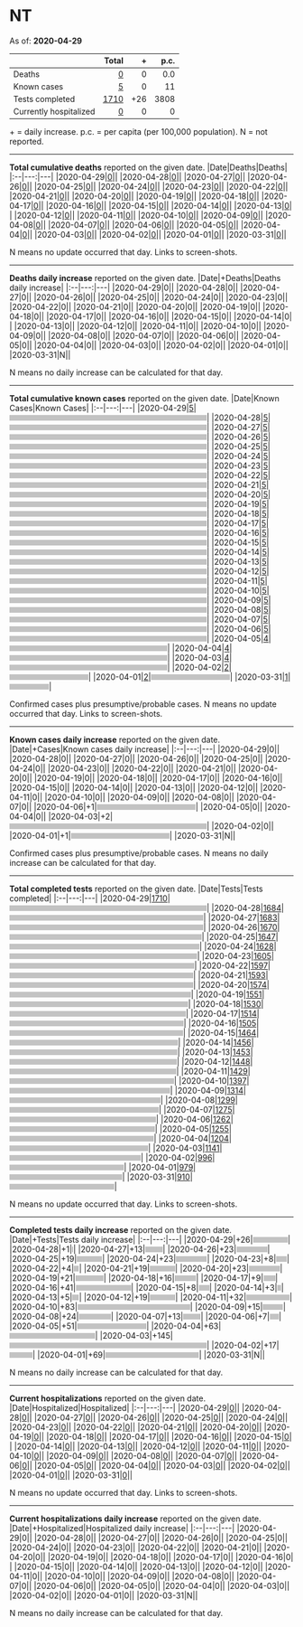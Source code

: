 # NT

As of: **2020-04-29**

||Total|+|p.c.|
|--|---:|---:|---:|
|Deaths|[0](https://github.com/johanley/covid-19-canada/blob/master/data/screenshots/2020-04-29_21h15mADT/nt.png)|0|0.0|
|Known cases|[5](https://github.com/johanley/covid-19-canada/blob/master/data/screenshots/2020-04-29_21h15mADT/nt.png)|0|11|
|Tests completed|[1710](https://github.com/johanley/covid-19-canada/blob/master/data/screenshots/2020-04-29_21h15mADT/nt.png)|+26|3808|
|Currently hospitalized|[0](https://github.com/johanley/covid-19-canada/blob/master/data/screenshots/2020-04-29_21h15mADT/nt.png)|0|0|

\+ = daily increase.
p.c. = per capita (per 100,000 population).
N = not reported.



***

**Total cumulative deaths** reported on the given date.
|Date|Deaths|Deaths|
|:--|---:|---|
|2020-04-29|[0](https://github.com/johanley/covid-19-canada/blob/master/data/screenshots/2020-04-29_21h15mADT/nt.png)|<img src='bar.png' height='10' width='0' title='0'>|
|2020-04-28|[0](https://github.com/johanley/covid-19-canada/blob/master/data/screenshots/2020-04-28_21h15mADT/nt.png)|<img src='bar.png' height='10' width='0' title='0'>|
|2020-04-27|[0](https://github.com/johanley/covid-19-canada/blob/master/data/screenshots/2020-04-27_21h15mADT/nt.png)|<img src='bar.png' height='10' width='0' title='0'>|
|2020-04-26|[0](https://github.com/johanley/covid-19-canada/blob/master/data/screenshots/2020-04-26_21h00mADT/nt.png)|<img src='bar.png' height='10' width='0' title='0'>|
|2020-04-25|[0](https://github.com/johanley/covid-19-canada/blob/master/data/screenshots/2020-04-25_21h30mADT/nt.png)|<img src='bar.png' height='10' width='0' title='0'>|
|2020-04-24|[0](https://github.com/johanley/covid-19-canada/blob/master/data/screenshots/2020-04-24_21h15mADT/nt.png)|<img src='bar.png' height='10' width='0' title='0'>|
|2020-04-23|[0](https://github.com/johanley/covid-19-canada/blob/master/data/screenshots/2020-04-23_21h30mADT/nt.png)|<img src='bar.png' height='10' width='0' title='0'>|
|2020-04-22|[0](https://github.com/johanley/covid-19-canada/blob/master/data/screenshots/2020-04-22_21h30mADT/nt.png)|<img src='bar.png' height='10' width='0' title='0'>|
|2020-04-21|[0](https://github.com/johanley/covid-19-canada/blob/master/data/screenshots/2020-04-21_21h30mADT/nt.png)|<img src='bar.png' height='10' width='0' title='0'>|
|2020-04-20|[0](https://github.com/johanley/covid-19-canada/blob/master/data/screenshots/2020-04-20_21h15mADT/nt.png)|<img src='bar.png' height='10' width='0' title='0'>|
|2020-04-19|[0](https://github.com/johanley/covid-19-canada/blob/master/data/screenshots/2020-04-19_19h30mADT/nt.png)|<img src='bar.png' height='10' width='0' title='0'>|
|2020-04-18|[0](https://github.com/johanley/covid-19-canada/blob/master/data/screenshots/2020-04-18_21h30mADT/nt.png)|<img src='bar.png' height='10' width='0' title='0'>|
|2020-04-17|[0](https://github.com/johanley/covid-19-canada/blob/master/data/screenshots/2020-04-17_21h00mADT/nt.png)|<img src='bar.png' height='10' width='0' title='0'>|
|2020-04-16|[0](https://github.com/johanley/covid-19-canada/blob/master/data/screenshots/2020-04-16_21h00mADT/nt.png)|<img src='bar.png' height='10' width='0' title='0'>|
|2020-04-15|[0](https://github.com/johanley/covid-19-canada/blob/master/data/screenshots/2020-04-15_21h00mADT/nt.png)|<img src='bar.png' height='10' width='0' title='0'>|
|2020-04-14|[0](https://github.com/johanley/covid-19-canada/blob/master/data/screenshots/2020-04-14_21h00mADT/nt.png)|<img src='bar.png' height='10' width='0' title='0'>|
|2020-04-13|[0](https://github.com/johanley/covid-19-canada/blob/master/data/screenshots/2020-04-13_21h00mADT/nt.png)|<img src='bar.png' height='10' width='0' title='0'>|
|2020-04-12|[0](https://github.com/johanley/covid-19-canada/blob/master/data/screenshots/2020-04-12_21h30mADT/nt.png)|<img src='bar.png' height='10' width='0' title='0'>|
|2020-04-11|[0](https://github.com/johanley/covid-19-canada/blob/master/data/screenshots/2020-04-11_21h00mADT/nt.png)|<img src='bar.png' height='10' width='0' title='0'>|
|2020-04-10|[0](https://github.com/johanley/covid-19-canada/blob/master/data/screenshots/2020-04-10_21h30mADT/nt.png)|<img src='bar.png' height='10' width='0' title='0'>|
|2020-04-09|[0](https://github.com/johanley/covid-19-canada/blob/master/data/screenshots/2020-04-09_22h00mADT/nt.png)|<img src='bar.png' height='10' width='0' title='0'>|
|2020-04-08|[0](https://github.com/johanley/covid-19-canada/blob/master/data/screenshots/2020-04-08_21h30mADT/nt.png)|<img src='bar.png' height='10' width='0' title='0'>|
|2020-04-07|[0](https://github.com/johanley/covid-19-canada/blob/master/data/screenshots/2020-04-07_21h45mADT/nt.png)|<img src='bar.png' height='10' width='0' title='0'>|
|2020-04-06|[0](https://github.com/johanley/covid-19-canada/blob/master/data/screenshots/2020-04-06_21h45mADT/nt.png)|<img src='bar.png' height='10' width='0' title='0'>|
|2020-04-05|[0](https://github.com/johanley/covid-19-canada/blob/master/data/screenshots/2020-04-05_21h30mADT/nt.png)|<img src='bar.png' height='10' width='0' title='0'>|
|2020-04-04|[0](https://github.com/johanley/covid-19-canada/blob/master/data/screenshots/2020-04-04_21h00mADT/nt.png)|<img src='bar.png' height='10' width='0' title='0'>|
|2020-04-03|[0](https://github.com/johanley/covid-19-canada/blob/master/data/screenshots/2020-04-03_21h30mADT/nt.png)|<img src='bar.png' height='10' width='0' title='0'>|
|2020-04-02|[0](https://github.com/johanley/covid-19-canada/blob/master/data/screenshots/2020-04-02_22h00mADT/nt.png)|<img src='bar.png' height='10' width='0' title='0'>|
|2020-04-01|[0](https://github.com/johanley/covid-19-canada/blob/master/data/screenshots/2020-04-01_22h00mADT/nt.png)|<img src='bar.png' height='10' width='0' title='0'>|
|2020-03-31|[0](https://github.com/johanley/covid-19-canada/blob/master/data/screenshots/2020-03-31_22h00mADT/nt.png)|<img src='bar.png' height='10' width='0' title='0'>|


N means no update occurred that day. Links to screen-shots.


***

**Deaths daily increase** reported on the given date.
|Date|+Deaths|Deaths daily increase|
|:--|---:|---|
|2020-04-29|0|<img src='bar.png' height='10' width='0' title='0'>|
|2020-04-28|0|<img src='bar.png' height='10' width='0' title='0'>|
|2020-04-27|0|<img src='bar.png' height='10' width='0' title='0'>|
|2020-04-26|0|<img src='bar.png' height='10' width='0' title='0'>|
|2020-04-25|0|<img src='bar.png' height='10' width='0' title='0'>|
|2020-04-24|0|<img src='bar.png' height='10' width='0' title='0'>|
|2020-04-23|0|<img src='bar.png' height='10' width='0' title='0'>|
|2020-04-22|0|<img src='bar.png' height='10' width='0' title='0'>|
|2020-04-21|0|<img src='bar.png' height='10' width='0' title='0'>|
|2020-04-20|0|<img src='bar.png' height='10' width='0' title='0'>|
|2020-04-19|0|<img src='bar.png' height='10' width='0' title='0'>|
|2020-04-18|0|<img src='bar.png' height='10' width='0' title='0'>|
|2020-04-17|0|<img src='bar.png' height='10' width='0' title='0'>|
|2020-04-16|0|<img src='bar.png' height='10' width='0' title='0'>|
|2020-04-15|0|<img src='bar.png' height='10' width='0' title='0'>|
|2020-04-14|0|<img src='bar.png' height='10' width='0' title='0'>|
|2020-04-13|0|<img src='bar.png' height='10' width='0' title='0'>|
|2020-04-12|0|<img src='bar.png' height='10' width='0' title='0'>|
|2020-04-11|0|<img src='bar.png' height='10' width='0' title='0'>|
|2020-04-10|0|<img src='bar.png' height='10' width='0' title='0'>|
|2020-04-09|0|<img src='bar.png' height='10' width='0' title='0'>|
|2020-04-08|0|<img src='bar.png' height='10' width='0' title='0'>|
|2020-04-07|0|<img src='bar.png' height='10' width='0' title='0'>|
|2020-04-06|0|<img src='bar.png' height='10' width='0' title='0'>|
|2020-04-05|0|<img src='bar.png' height='10' width='0' title='0'>|
|2020-04-04|0|<img src='bar.png' height='10' width='0' title='0'>|
|2020-04-03|0|<img src='bar.png' height='10' width='0' title='0'>|
|2020-04-02|0|<img src='bar.png' height='10' width='0' title='0'>|
|2020-04-01|0|<img src='bar.png' height='10' width='0' title='0'>|
|2020-03-31|N|<img src='bar.png' height='10' width='0' title='N'>|


N means no daily increase can be calculated for that day.




***

**Total cumulative known cases** reported on the given date.
|Date|Known Cases|Known Cases|
|:--|---:|---|
|2020-04-29|[5](https://github.com/johanley/covid-19-canada/blob/master/data/screenshots/2020-04-29_21h15mADT/nt.png)|<img src='bar.png' height='10' width='350' title='5'>|
|2020-04-28|[5](https://github.com/johanley/covid-19-canada/blob/master/data/screenshots/2020-04-28_21h15mADT/nt.png)|<img src='bar.png' height='10' width='350' title='5'>|
|2020-04-27|[5](https://github.com/johanley/covid-19-canada/blob/master/data/screenshots/2020-04-27_21h15mADT/nt.png)|<img src='bar.png' height='10' width='350' title='5'>|
|2020-04-26|[5](https://github.com/johanley/covid-19-canada/blob/master/data/screenshots/2020-04-26_21h00mADT/nt.png)|<img src='bar.png' height='10' width='350' title='5'>|
|2020-04-25|[5](https://github.com/johanley/covid-19-canada/blob/master/data/screenshots/2020-04-25_21h30mADT/nt.png)|<img src='bar.png' height='10' width='350' title='5'>|
|2020-04-24|[5](https://github.com/johanley/covid-19-canada/blob/master/data/screenshots/2020-04-24_21h15mADT/nt.png)|<img src='bar.png' height='10' width='350' title='5'>|
|2020-04-23|[5](https://github.com/johanley/covid-19-canada/blob/master/data/screenshots/2020-04-23_21h30mADT/nt.png)|<img src='bar.png' height='10' width='350' title='5'>|
|2020-04-22|[5](https://github.com/johanley/covid-19-canada/blob/master/data/screenshots/2020-04-22_21h30mADT/nt.png)|<img src='bar.png' height='10' width='350' title='5'>|
|2020-04-21|[5](https://github.com/johanley/covid-19-canada/blob/master/data/screenshots/2020-04-21_21h30mADT/nt.png)|<img src='bar.png' height='10' width='350' title='5'>|
|2020-04-20|[5](https://github.com/johanley/covid-19-canada/blob/master/data/screenshots/2020-04-20_21h15mADT/nt.png)|<img src='bar.png' height='10' width='350' title='5'>|
|2020-04-19|[5](https://github.com/johanley/covid-19-canada/blob/master/data/screenshots/2020-04-19_19h30mADT/nt.png)|<img src='bar.png' height='10' width='350' title='5'>|
|2020-04-18|[5](https://github.com/johanley/covid-19-canada/blob/master/data/screenshots/2020-04-18_21h30mADT/nt.png)|<img src='bar.png' height='10' width='350' title='5'>|
|2020-04-17|[5](https://github.com/johanley/covid-19-canada/blob/master/data/screenshots/2020-04-17_21h00mADT/nt.png)|<img src='bar.png' height='10' width='350' title='5'>|
|2020-04-16|[5](https://github.com/johanley/covid-19-canada/blob/master/data/screenshots/2020-04-16_21h00mADT/nt.png)|<img src='bar.png' height='10' width='350' title='5'>|
|2020-04-15|[5](https://github.com/johanley/covid-19-canada/blob/master/data/screenshots/2020-04-15_21h00mADT/nt.png)|<img src='bar.png' height='10' width='350' title='5'>|
|2020-04-14|[5](https://github.com/johanley/covid-19-canada/blob/master/data/screenshots/2020-04-14_21h00mADT/nt.png)|<img src='bar.png' height='10' width='350' title='5'>|
|2020-04-13|[5](https://github.com/johanley/covid-19-canada/blob/master/data/screenshots/2020-04-13_21h00mADT/nt.png)|<img src='bar.png' height='10' width='350' title='5'>|
|2020-04-12|[5](https://github.com/johanley/covid-19-canada/blob/master/data/screenshots/2020-04-12_21h30mADT/nt.png)|<img src='bar.png' height='10' width='350' title='5'>|
|2020-04-11|[5](https://github.com/johanley/covid-19-canada/blob/master/data/screenshots/2020-04-11_21h00mADT/nt.png)|<img src='bar.png' height='10' width='350' title='5'>|
|2020-04-10|[5](https://github.com/johanley/covid-19-canada/blob/master/data/screenshots/2020-04-10_21h30mADT/nt.png)|<img src='bar.png' height='10' width='350' title='5'>|
|2020-04-09|[5](https://github.com/johanley/covid-19-canada/blob/master/data/screenshots/2020-04-09_22h00mADT/nt.png)|<img src='bar.png' height='10' width='350' title='5'>|
|2020-04-08|[5](https://github.com/johanley/covid-19-canada/blob/master/data/screenshots/2020-04-08_21h30mADT/nt.png)|<img src='bar.png' height='10' width='350' title='5'>|
|2020-04-07|[5](https://github.com/johanley/covid-19-canada/blob/master/data/screenshots/2020-04-07_21h45mADT/nt.png)|<img src='bar.png' height='10' width='350' title='5'>|
|2020-04-06|[5](https://github.com/johanley/covid-19-canada/blob/master/data/screenshots/2020-04-06_21h45mADT/nt.png)|<img src='bar.png' height='10' width='350' title='5'>|
|2020-04-05|[4](https://github.com/johanley/covid-19-canada/blob/master/data/screenshots/2020-04-05_21h30mADT/nt.png)|<img src='bar.png' height='10' width='280' title='4'>|
|2020-04-04|[4](https://github.com/johanley/covid-19-canada/blob/master/data/screenshots/2020-04-04_21h00mADT/nt.png)|<img src='bar.png' height='10' width='280' title='4'>|
|2020-04-03|[4](https://github.com/johanley/covid-19-canada/blob/master/data/screenshots/2020-04-03_21h30mADT/nt.png)|<img src='bar.png' height='10' width='280' title='4'>|
|2020-04-02|[2](https://github.com/johanley/covid-19-canada/blob/master/data/screenshots/2020-04-02_22h00mADT/nt.png)|<img src='bar.png' height='10' width='140' title='2'>|
|2020-04-01|[2](https://github.com/johanley/covid-19-canada/blob/master/data/screenshots/2020-04-01_22h00mADT/nt.png)|<img src='bar.png' height='10' width='140' title='2'>|
|2020-03-31|[1](https://github.com/johanley/covid-19-canada/blob/master/data/screenshots/2020-03-31_22h00mADT/nt.png)|<img src='bar.png' height='10' width='70' title='1'>|


Confirmed cases plus presumptive/probable cases. N means no update occurred that day. Links to screen-shots.

***

**Known cases daily increase** reported on the given date.
|Date|+Cases|Known cases daily increase|
|:--|---:|---|
|2020-04-29|0|<img src='bar.png' height='10' width='0' title='0'>|
|2020-04-28|0|<img src='bar.png' height='10' width='0' title='0'>|
|2020-04-27|0|<img src='bar.png' height='10' width='0' title='0'>|
|2020-04-26|0|<img src='bar.png' height='10' width='0' title='0'>|
|2020-04-25|0|<img src='bar.png' height='10' width='0' title='0'>|
|2020-04-24|0|<img src='bar.png' height='10' width='0' title='0'>|
|2020-04-23|0|<img src='bar.png' height='10' width='0' title='0'>|
|2020-04-22|0|<img src='bar.png' height='10' width='0' title='0'>|
|2020-04-21|0|<img src='bar.png' height='10' width='0' title='0'>|
|2020-04-20|0|<img src='bar.png' height='10' width='0' title='0'>|
|2020-04-19|0|<img src='bar.png' height='10' width='0' title='0'>|
|2020-04-18|0|<img src='bar.png' height='10' width='0' title='0'>|
|2020-04-17|0|<img src='bar.png' height='10' width='0' title='0'>|
|2020-04-16|0|<img src='bar.png' height='10' width='0' title='0'>|
|2020-04-15|0|<img src='bar.png' height='10' width='0' title='0'>|
|2020-04-14|0|<img src='bar.png' height='10' width='0' title='0'>|
|2020-04-13|0|<img src='bar.png' height='10' width='0' title='0'>|
|2020-04-12|0|<img src='bar.png' height='10' width='0' title='0'>|
|2020-04-11|0|<img src='bar.png' height='10' width='0' title='0'>|
|2020-04-10|0|<img src='bar.png' height='10' width='0' title='0'>|
|2020-04-09|0|<img src='bar.png' height='10' width='0' title='0'>|
|2020-04-08|0|<img src='bar.png' height='10' width='0' title='0'>|
|2020-04-07|0|<img src='bar.png' height='10' width='0' title='0'>|
|2020-04-06|+1|<img src='bar.png' height='10' width='175' title='1'>|
|2020-04-05|0|<img src='bar.png' height='10' width='0' title='0'>|
|2020-04-04|0|<img src='bar.png' height='10' width='0' title='0'>|
|2020-04-03|+2|<img src='bar.png' height='10' width='350' title='2'>|
|2020-04-02|0|<img src='bar.png' height='10' width='0' title='0'>|
|2020-04-01|+1|<img src='bar.png' height='10' width='175' title='1'>|
|2020-03-31|N|<img src='bar.png' height='10' width='0' title='N'>|


Confirmed cases plus presumptive/probable cases. 
N means no daily increase can be calculated for that day.

***




**Total completed tests** reported on the given date.
|Date|Tests|Tests completed|
|:--|---:|---|
|2020-04-29|[1710](https://github.com/johanley/covid-19-canada/blob/master/data/screenshots/2020-04-29_21h15mADT/nt.png)|<img src='bar.png' height='10' width='350' title='1710'>|
|2020-04-28|[1684](https://github.com/johanley/covid-19-canada/blob/master/data/screenshots/2020-04-28_21h15mADT/nt.png)|<img src='bar.png' height='10' width='344' title='1684'>|
|2020-04-27|[1683](https://github.com/johanley/covid-19-canada/blob/master/data/screenshots/2020-04-27_21h15mADT/nt.png)|<img src='bar.png' height='10' width='344' title='1683'>|
|2020-04-26|[1670](https://github.com/johanley/covid-19-canada/blob/master/data/screenshots/2020-04-26_21h00mADT/nt.png)|<img src='bar.png' height='10' width='341' title='1670'>|
|2020-04-25|[1647](https://github.com/johanley/covid-19-canada/blob/master/data/screenshots/2020-04-25_21h30mADT/nt.png)|<img src='bar.png' height='10' width='337' title='1647'>|
|2020-04-24|[1628](https://github.com/johanley/covid-19-canada/blob/master/data/screenshots/2020-04-24_21h15mADT/nt.png)|<img src='bar.png' height='10' width='333' title='1628'>|
|2020-04-23|[1605](https://github.com/johanley/covid-19-canada/blob/master/data/screenshots/2020-04-23_21h30mADT/nt.png)|<img src='bar.png' height='10' width='328' title='1605'>|
|2020-04-22|[1597](https://github.com/johanley/covid-19-canada/blob/master/data/screenshots/2020-04-22_21h30mADT/nt.png)|<img src='bar.png' height='10' width='326' title='1597'>|
|2020-04-21|[1593](https://github.com/johanley/covid-19-canada/blob/master/data/screenshots/2020-04-21_21h30mADT/nt.png)|<img src='bar.png' height='10' width='326' title='1593'>|
|2020-04-20|[1574](https://github.com/johanley/covid-19-canada/blob/master/data/screenshots/2020-04-20_21h15mADT/nt.png)|<img src='bar.png' height='10' width='322' title='1574'>|
|2020-04-19|[1551](https://github.com/johanley/covid-19-canada/blob/master/data/screenshots/2020-04-19_19h30mADT/nt.png)|<img src='bar.png' height='10' width='317' title='1551'>|
|2020-04-18|[1530](https://github.com/johanley/covid-19-canada/blob/master/data/screenshots/2020-04-18_21h30mADT/nt.png)|<img src='bar.png' height='10' width='313' title='1530'>|
|2020-04-17|[1514](https://github.com/johanley/covid-19-canada/blob/master/data/screenshots/2020-04-17_21h00mADT/nt.png)|<img src='bar.png' height='10' width='309' title='1514'>|
|2020-04-16|[1505](https://github.com/johanley/covid-19-canada/blob/master/data/screenshots/2020-04-16_21h00mADT/nt.png)|<img src='bar.png' height='10' width='308' title='1505'>|
|2020-04-15|[1464](https://github.com/johanley/covid-19-canada/blob/master/data/screenshots/2020-04-15_21h00mADT/nt.png)|<img src='bar.png' height='10' width='299' title='1464'>|
|2020-04-14|[1456](https://github.com/johanley/covid-19-canada/blob/master/data/screenshots/2020-04-14_21h00mADT/nt.png)|<img src='bar.png' height='10' width='298' title='1456'>|
|2020-04-13|[1453](https://github.com/johanley/covid-19-canada/blob/master/data/screenshots/2020-04-13_21h00mADT/nt.png)|<img src='bar.png' height='10' width='297' title='1453'>|
|2020-04-12|[1448](https://github.com/johanley/covid-19-canada/blob/master/data/screenshots/2020-04-12_21h30mADT/nt.png)|<img src='bar.png' height='10' width='296' title='1448'>|
|2020-04-11|[1429](https://github.com/johanley/covid-19-canada/blob/master/data/screenshots/2020-04-11_21h00mADT/nt.png)|<img src='bar.png' height='10' width='292' title='1429'>|
|2020-04-10|[1397](https://github.com/johanley/covid-19-canada/blob/master/data/screenshots/2020-04-10_21h30mADT/nt.png)|<img src='bar.png' height='10' width='285' title='1397'>|
|2020-04-09|[1314](https://github.com/johanley/covid-19-canada/blob/master/data/screenshots/2020-04-09_22h00mADT/nt.png)|<img src='bar.png' height='10' width='268' title='1314'>|
|2020-04-08|[1299](https://github.com/johanley/covid-19-canada/blob/master/data/screenshots/2020-04-08_21h30mADT/nt.png)|<img src='bar.png' height='10' width='265' title='1299'>|
|2020-04-07|[1275](https://github.com/johanley/covid-19-canada/blob/master/data/screenshots/2020-04-07_21h45mADT/nt.png)|<img src='bar.png' height='10' width='260' title='1275'>|
|2020-04-06|[1262](https://github.com/johanley/covid-19-canada/blob/master/data/screenshots/2020-04-06_21h45mADT/nt.png)|<img src='bar.png' height='10' width='258' title='1262'>|
|2020-04-05|[1255](https://github.com/johanley/covid-19-canada/blob/master/data/screenshots/2020-04-05_21h30mADT/nt.png)|<img src='bar.png' height='10' width='256' title='1255'>|
|2020-04-04|[1204](https://github.com/johanley/covid-19-canada/blob/master/data/screenshots/2020-04-04_21h00mADT/nt.png)|<img src='bar.png' height='10' width='246' title='1204'>|
|2020-04-03|[1141](https://github.com/johanley/covid-19-canada/blob/master/data/screenshots/2020-04-03_21h30mADT/nt.png)|<img src='bar.png' height='10' width='233' title='1141'>|
|2020-04-02|[996](https://github.com/johanley/covid-19-canada/blob/master/data/screenshots/2020-04-02_22h00mADT/nt.png)|<img src='bar.png' height='10' width='203' title='996'>|
|2020-04-01|[979](https://github.com/johanley/covid-19-canada/blob/master/data/screenshots/2020-04-01_22h00mADT/nt.png)|<img src='bar.png' height='10' width='200' title='979'>|
|2020-03-31|[910](https://github.com/johanley/covid-19-canada/blob/master/data/screenshots/2020-03-31_22h00mADT/nt.png)|<img src='bar.png' height='10' width='186' title='910'>|


N means no update occurred that day. Links to screen-shots.

***

**Completed tests daily increase** reported on the given date.
|Date|+Tests|Tests daily increase|
|:--|---:|---|
|2020-04-29|+26|<img src='bar.png' height='10' width='62' title='26'>|
|2020-04-28|+1|<img src='bar.png' height='10' width='2' title='1'>|
|2020-04-27|+13|<img src='bar.png' height='10' width='31' title='13'>|
|2020-04-26|+23|<img src='bar.png' height='10' width='55' title='23'>|
|2020-04-25|+19|<img src='bar.png' height='10' width='45' title='19'>|
|2020-04-24|+23|<img src='bar.png' height='10' width='55' title='23'>|
|2020-04-23|+8|<img src='bar.png' height='10' width='19' title='8'>|
|2020-04-22|+4|<img src='bar.png' height='10' width='9' title='4'>|
|2020-04-21|+19|<img src='bar.png' height='10' width='45' title='19'>|
|2020-04-20|+23|<img src='bar.png' height='10' width='55' title='23'>|
|2020-04-19|+21|<img src='bar.png' height='10' width='50' title='21'>|
|2020-04-18|+16|<img src='bar.png' height='10' width='38' title='16'>|
|2020-04-17|+9|<img src='bar.png' height='10' width='21' title='9'>|
|2020-04-16|+41|<img src='bar.png' height='10' width='98' title='41'>|
|2020-04-15|+8|<img src='bar.png' height='10' width='19' title='8'>|
|2020-04-14|+3|<img src='bar.png' height='10' width='7' title='3'>|
|2020-04-13|+5|<img src='bar.png' height='10' width='12' title='5'>|
|2020-04-12|+19|<img src='bar.png' height='10' width='45' title='19'>|
|2020-04-11|+32|<img src='bar.png' height='10' width='77' title='32'>|
|2020-04-10|+83|<img src='bar.png' height='10' width='200' title='83'>|
|2020-04-09|+15|<img src='bar.png' height='10' width='36' title='15'>|
|2020-04-08|+24|<img src='bar.png' height='10' width='57' title='24'>|
|2020-04-07|+13|<img src='bar.png' height='10' width='31' title='13'>|
|2020-04-06|+7|<img src='bar.png' height='10' width='16' title='7'>|
|2020-04-05|+51|<img src='bar.png' height='10' width='123' title='51'>|
|2020-04-04|+63|<img src='bar.png' height='10' width='152' title='63'>|
|2020-04-03|+145|<img src='bar.png' height='10' width='350' title='145'>|
|2020-04-02|+17|<img src='bar.png' height='10' width='41' title='17'>|
|2020-04-01|+69|<img src='bar.png' height='10' width='166' title='69'>|
|2020-03-31|N|<img src='bar.png' height='10' width='0' title='N'>|


N means no daily increase can be calculated for that day.

***


**Current hospitalizations** reported on the given date.
|Date|Hospitalized|Hospitalized|
|:--|---:|---|
|2020-04-29|[0](https://github.com/johanley/covid-19-canada/blob/master/data/screenshots/2020-04-29_21h15mADT/nt.png)|<img src='bar.png' height='10' width='0' title='0'>|
|2020-04-28|[0](https://github.com/johanley/covid-19-canada/blob/master/data/screenshots/2020-04-28_21h15mADT/nt.png)|<img src='bar.png' height='10' width='0' title='0'>|
|2020-04-27|[0](https://github.com/johanley/covid-19-canada/blob/master/data/screenshots/2020-04-27_21h15mADT/nt.png)|<img src='bar.png' height='10' width='0' title='0'>|
|2020-04-26|[0](https://github.com/johanley/covid-19-canada/blob/master/data/screenshots/2020-04-26_21h00mADT/nt.png)|<img src='bar.png' height='10' width='0' title='0'>|
|2020-04-25|[0](https://github.com/johanley/covid-19-canada/blob/master/data/screenshots/2020-04-25_21h30mADT/nt.png)|<img src='bar.png' height='10' width='0' title='0'>|
|2020-04-24|[0](https://github.com/johanley/covid-19-canada/blob/master/data/screenshots/2020-04-24_21h15mADT/nt.png)|<img src='bar.png' height='10' width='0' title='0'>|
|2020-04-23|[0](https://github.com/johanley/covid-19-canada/blob/master/data/screenshots/2020-04-23_21h30mADT/nt.png)|<img src='bar.png' height='10' width='0' title='0'>|
|2020-04-22|[0](https://github.com/johanley/covid-19-canada/blob/master/data/screenshots/2020-04-22_21h30mADT/nt.png)|<img src='bar.png' height='10' width='0' title='0'>|
|2020-04-21|[0](https://github.com/johanley/covid-19-canada/blob/master/data/screenshots/2020-04-21_21h30mADT/nt.png)|<img src='bar.png' height='10' width='0' title='0'>|
|2020-04-20|[0](https://github.com/johanley/covid-19-canada/blob/master/data/screenshots/2020-04-20_21h15mADT/nt.png)|<img src='bar.png' height='10' width='0' title='0'>|
|2020-04-19|[0](https://github.com/johanley/covid-19-canada/blob/master/data/screenshots/2020-04-19_19h30mADT/nt.png)|<img src='bar.png' height='10' width='0' title='0'>|
|2020-04-18|[0](https://github.com/johanley/covid-19-canada/blob/master/data/screenshots/2020-04-18_21h30mADT/nt.png)|<img src='bar.png' height='10' width='0' title='0'>|
|2020-04-17|[0](https://github.com/johanley/covid-19-canada/blob/master/data/screenshots/2020-04-17_21h00mADT/nt.png)|<img src='bar.png' height='10' width='0' title='0'>|
|2020-04-16|[0](https://github.com/johanley/covid-19-canada/blob/master/data/screenshots/2020-04-16_21h00mADT/nt.png)|<img src='bar.png' height='10' width='0' title='0'>|
|2020-04-15|[0](https://github.com/johanley/covid-19-canada/blob/master/data/screenshots/2020-04-15_21h00mADT/nt.png)|<img src='bar.png' height='10' width='0' title='0'>|
|2020-04-14|[0](https://github.com/johanley/covid-19-canada/blob/master/data/screenshots/2020-04-14_21h00mADT/nt.png)|<img src='bar.png' height='10' width='0' title='0'>|
|2020-04-13|[0](https://github.com/johanley/covid-19-canada/blob/master/data/screenshots/2020-04-13_21h00mADT/nt.png)|<img src='bar.png' height='10' width='0' title='0'>|
|2020-04-12|[0](https://github.com/johanley/covid-19-canada/blob/master/data/screenshots/2020-04-12_21h30mADT/nt.png)|<img src='bar.png' height='10' width='0' title='0'>|
|2020-04-11|[0](https://github.com/johanley/covid-19-canada/blob/master/data/screenshots/2020-04-11_21h00mADT/nt.png)|<img src='bar.png' height='10' width='0' title='0'>|
|2020-04-10|[0](https://github.com/johanley/covid-19-canada/blob/master/data/screenshots/2020-04-10_21h30mADT/nt.png)|<img src='bar.png' height='10' width='0' title='0'>|
|2020-04-09|[0](https://github.com/johanley/covid-19-canada/blob/master/data/screenshots/2020-04-09_22h00mADT/nt.png)|<img src='bar.png' height='10' width='0' title='0'>|
|2020-04-08|[0](https://github.com/johanley/covid-19-canada/blob/master/data/screenshots/2020-04-08_21h30mADT/nt.png)|<img src='bar.png' height='10' width='0' title='0'>|
|2020-04-07|[0](https://github.com/johanley/covid-19-canada/blob/master/data/screenshots/2020-04-07_21h45mADT/nt.png)|<img src='bar.png' height='10' width='0' title='0'>|
|2020-04-06|[0](https://github.com/johanley/covid-19-canada/blob/master/data/screenshots/2020-04-06_21h45mADT/nt.png)|<img src='bar.png' height='10' width='0' title='0'>|
|2020-04-05|[0](https://github.com/johanley/covid-19-canada/blob/master/data/screenshots/2020-04-05_21h30mADT/nt.png)|<img src='bar.png' height='10' width='0' title='0'>|
|2020-04-04|[0](https://github.com/johanley/covid-19-canada/blob/master/data/screenshots/2020-04-04_21h00mADT/nt.png)|<img src='bar.png' height='10' width='0' title='0'>|
|2020-04-03|[0](https://github.com/johanley/covid-19-canada/blob/master/data/screenshots/2020-04-03_21h30mADT/nt.png)|<img src='bar.png' height='10' width='0' title='0'>|
|2020-04-02|[0](https://github.com/johanley/covid-19-canada/blob/master/data/screenshots/2020-04-02_22h00mADT/nt.png)|<img src='bar.png' height='10' width='0' title='0'>|
|2020-04-01|[0](https://github.com/johanley/covid-19-canada/blob/master/data/screenshots/2020-04-01_22h00mADT/nt.png)|<img src='bar.png' height='10' width='0' title='0'>|
|2020-03-31|[0](https://github.com/johanley/covid-19-canada/blob/master/data/screenshots/2020-03-31_22h00mADT/nt.png)|<img src='bar.png' height='10' width='0' title='0'>|


N means no update occurred that day. Links to screen-shots.

***

**Current hospitalizations daily increase** reported on the given date.
|Date|+Hospitalized|Hospitalized daily increase|
|:--|---:|---|
|2020-04-29|0|<img src='bar.png' height='10' width='0' title='0'>|
|2020-04-28|0|<img src='bar.png' height='10' width='0' title='0'>|
|2020-04-27|0|<img src='bar.png' height='10' width='0' title='0'>|
|2020-04-26|0|<img src='bar.png' height='10' width='0' title='0'>|
|2020-04-25|0|<img src='bar.png' height='10' width='0' title='0'>|
|2020-04-24|0|<img src='bar.png' height='10' width='0' title='0'>|
|2020-04-23|0|<img src='bar.png' height='10' width='0' title='0'>|
|2020-04-22|0|<img src='bar.png' height='10' width='0' title='0'>|
|2020-04-21|0|<img src='bar.png' height='10' width='0' title='0'>|
|2020-04-20|0|<img src='bar.png' height='10' width='0' title='0'>|
|2020-04-19|0|<img src='bar.png' height='10' width='0' title='0'>|
|2020-04-18|0|<img src='bar.png' height='10' width='0' title='0'>|
|2020-04-17|0|<img src='bar.png' height='10' width='0' title='0'>|
|2020-04-16|0|<img src='bar.png' height='10' width='0' title='0'>|
|2020-04-15|0|<img src='bar.png' height='10' width='0' title='0'>|
|2020-04-14|0|<img src='bar.png' height='10' width='0' title='0'>|
|2020-04-13|0|<img src='bar.png' height='10' width='0' title='0'>|
|2020-04-12|0|<img src='bar.png' height='10' width='0' title='0'>|
|2020-04-11|0|<img src='bar.png' height='10' width='0' title='0'>|
|2020-04-10|0|<img src='bar.png' height='10' width='0' title='0'>|
|2020-04-09|0|<img src='bar.png' height='10' width='0' title='0'>|
|2020-04-08|0|<img src='bar.png' height='10' width='0' title='0'>|
|2020-04-07|0|<img src='bar.png' height='10' width='0' title='0'>|
|2020-04-06|0|<img src='bar.png' height='10' width='0' title='0'>|
|2020-04-05|0|<img src='bar.png' height='10' width='0' title='0'>|
|2020-04-04|0|<img src='bar.png' height='10' width='0' title='0'>|
|2020-04-03|0|<img src='bar.png' height='10' width='0' title='0'>|
|2020-04-02|0|<img src='bar.png' height='10' width='0' title='0'>|
|2020-04-01|0|<img src='bar.png' height='10' width='0' title='0'>|
|2020-03-31|N|<img src='bar.png' height='10' width='0' title='N'>|


N means no daily increase can be calculated for that day.
